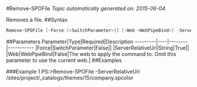 #Remove-SPOFile
*Topic automatically generated on: 2015-06-04*

Removes a file.
##Syntax
```powershell
Remove-SPOFile [-Force [<SwitchParameter>]] [-Web <WebPipeBind>] -ServerRelativeUrl <String>
```


##Parameters
Parameter|Type|Required|Description
---------|----|--------|-----------
|Force|SwitchParameter|False||
|ServerRelativeUrl|String|True||
|Web|WebPipeBind|False|The web to apply the command to. Omit this parameter to use the current web.|
##Examples

###Example 1
    PS:>Remove-SPOFile -ServerRelativeUrl /sites/project/_catalogs/themes/15/company.spcolor

<!-- Ref: A14A2234B2C046B5DEB48F99F0D4D831 -->